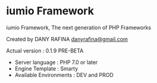 iumio Framework
==============

iumio Framework, The next generation of PHP Frameworks

Created by DANY RAFINA <danyrafina@gmail.com>

Actual version : 0.1.9 PRE-BETA

* Server language : PHP 7.0 or later
* Engine Template : Smarty
* Available Environments : DEV and PROD



